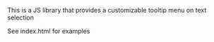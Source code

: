 This is a JS library that provides a customizable tooltip menu on text selection

See index.html for examples